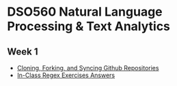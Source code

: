 # DSO560 Natural Language Processing & Text Analytics

## Week 1

* [Cloning, Forking, and Syncing Github Repositories](https://www.youtube.com/watch?v=vRxUGhMYHGQ&feature=youtu.be)
* [In-Class Regex Exercises Answers](https://www.youtube.com/watch?v=yDDHL3UKuKo&feature=youtu.be)
